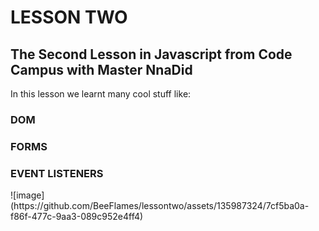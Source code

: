 # LESSON TWO
## The Second Lesson in Javascript from Code Campus with Master NnaDid
In this lesson we learnt many cool stuff like:
<h3> DOM </h3>
<h3> FORMS </h3>
<h3> EVENT LISTENERS </h3>
![image](https://github.com/BeeFlames/lessontwo/assets/135987324/7cf5ba0a-f86f-477c-9aa3-089c952e4ff4)
